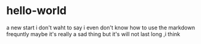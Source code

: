 # hello-world
a new start
i don't waht to say
i even don't know how to use the markdown frequntly
maybe it's really a sad thing
but it's will not last long ,i think
